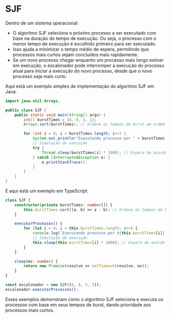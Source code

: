 # SJF

Dentro de um sistema operacional:

- O algoritmo SJF seleciona o próximo processo a ser executado com base na duração do tempo de execução. Ou seja, o processo com o menor tempo de execução é escolhido primeiro para ser executado.
- Isso ajuda a minimizar o tempo médio de espera, permitindo que processos mais curtos sejam concluídos mais rapidamente.
- Se um novo processo chegar enquanto um processo mais longo estiver em execução, o escalonador pode interromper a execução do processo atual para iniciar a execução do novo processo, desde que o novo processo seja mais curto.

Aqui está um exemplo simples de implementação do algoritmo SJF em Java:

```java
import java.util.Arrays;

public class SJF {
    public static void main(String[] args) {
        int[] burstTimes = {6, 8, 3, 1};
        Arrays.sort(burstTimes); // Ordena os tempos de burst em ordem crescente

        for (int i = 0; i < burstTimes.length; i++) {
            System.out.println("Executando processo por " + burstTimes[i] + " unidades de tempo.");
            // Simulação de execução
            try {
                Thread.sleep(burstTimes[i] * 1000); // Espera de acordo com o tempo de burst
            } catch (InterruptedException e) {
                e.printStackTrace();
            }
        }
    }
}
```

E aqui está um exemplo em TypeScript:

```typescript
class SJF {
    constructor(private burstTimes: number[]) {
        this.burstTimes.sort((a, b) => a - b); // Ordena os tempos de burst em ordem crescente
    }

    executarProcessos() {
        for (let i = 0; i < this.burstTimes.length; i++) {
            console.log(`Executando processo por ${this.burstTimes[i]} unidades de tempo.`);
            // Simulação de execução
            this.sleep(this.burstTimes[i] * 1000); // Espera de acordo com o tempo de burst
        }
    }

    sleep(ms: number) {
        return new Promise(resolve => setTimeout(resolve, ms));
    }
}

const escalonador = new SJF([6, 8, 3, 1]);
escalonador.executarProcessos();
```

Esses exemplos demonstram como o algoritmo SJF seleciona e executa os processos com base em seus tempos de burst, dando prioridade aos processos mais curtos.
